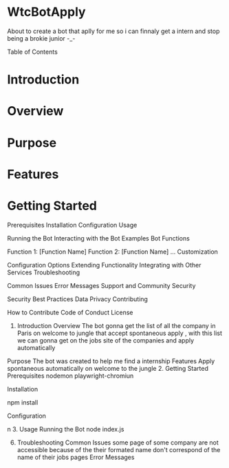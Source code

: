 # WtcBotApply
About to create a bot that aplly for me  so i can finnaly get a intern and stop being a brokie junior -_- 

Table of Contents
# Introduction

# Overview
# Purpose
# Features
# Getting Started

Prerequisites
Installation
Configuration
Usage

Running the Bot
Interacting with the Bot
Examples
Bot Functions

Function 1: [Function Name]
Function 2: [Function Name]
...
Customization

Configuration Options
Extending Functionality
Integrating with Other Services
Troubleshooting

Common Issues
Error Messages
Support and Community
Security

Security Best Practices
Data Privacy
Contributing

How to Contribute
Code of Conduct
License
1. Introduction
Overview
The bot gonna get the list of all the company in Paris on welcome to jungle that accept spontaneous apply , with this list we can gonna get on the jobs site of the companies and apply automatically 

Purpose
The bot was created to help me find a internship 
Features
Apply spontaneous automatically on welcome to the jungle 
2. Getting Started
Prerequisites
nodemon 
playwright-chromiun

Installation

npm install 

Configuration

n
3. Usage
Running the Bot
node index.js







6. Troubleshooting
Common Issues
some page of some company are not accessible because of the their formated name don't correspond of the name of their jobs pages 
Error Messages


